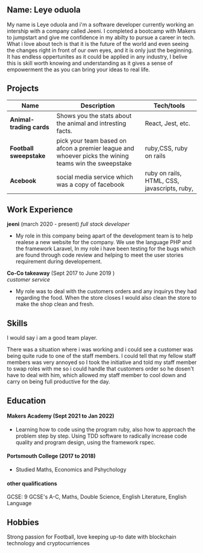 ## Name: Leye oduola

My name is Leye oduola and i'm a software developer currently working an intership with a company called Jeeni. I completed a bootcamp with Makers to jumpstart and give me confidence in my abilty to pursue a career in tech. What i love about tech is that it is the future of the world and even seeing the changes right in front of our own eyes, and it is only just the beginning. It has endless oppertunites as it could be applied in any industry, I belive this is skill worth knowing and understanding as it gives a sense of empowerment the as you can bring your ideas to real life. 

## Projects

| Name                         |                            Description                                      | Tech/tools        |
| ---------------------------- |       ----------------------------------------------------------            | ----------------- |
| **Animal-trading cards**     | Shows you the stats about the animal and intresting facts.| React, Jest, etc. |HTML, CSS
| **Football sweepstake**      |  pick your team based on afcon a premier league and whoever picks the wining teams win the sweepstake | ruby,CSS, ruby on rails
| **Acebook**                  | social media service which was a copy of facebook         | ruby on rails, HTML, CSS, javascripts, ruby,

## Work Experience

**jeeni** (march 2020 - present)
_full stack developer_

- My role in this company being apart of the development team is to help realese a new website for the company. We use the language PHP and the framework Laravel, In my role i have been testing for the bugs which are found through code review and helping to meet the user stories requirement during developement.

**Co-Co takeaway** (Sept 2017 to June 2019 )  
_customer service_

- My role was to deal with the customers orders and any inquirys they had regarding the food. When the store closes I would also clean the store to make the shop clean and fresh.

## Skills

I would say i am a good team player.

There was a situation where i was working and i could see a customer was being quite rude to one of the staff members. I could tell that my fellow staff members was very annoyed so I took the initiative and told my staff member to swap roles with me so i could handle that customers order so he dosen't have to deal with him,  which allowed my staff member to cool down and carry on being full productive for the day.

## Education

#### Makers Academy (Sept 2021 to Jan 2022)
- Learning how to code using the program ruby, also how to approach the problem step by step. Using TDD software to radically increase code quality and program design, using the framework rspec.
#### Portsmouth College (2017 to 2018)

- Studied Maths, Economics and Pshychology 

#### other qualifications
GCSE: 9 GCSE's A-C, Maths, Double Science, English Literature, English Language
## Hobbies
Strong passion for Football, love keeping up-to date with blockchain technology and cryptocurriences
